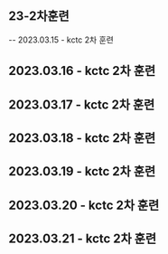 ## 23-2차훈련
-- 2023.03.15 - kctc 2차 훈련<br>
## 2023.03.16 - kctc 2차 훈련<br>
## 2023.03.17 - kctc 2차 훈련<br>
## 2023.03.18 - kctc 2차 훈련<br>
## 2023.03.19 - kctc 2차 훈련<br>
## 2023.03.20 - kctc 2차 훈련<br>
## 2023.03.21 - kctc 2차 훈련<br>
